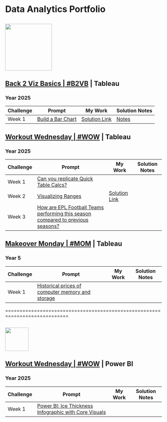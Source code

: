                                                                                 
# Data Analytics Portfolio

## <img src="https://github.com/user-attachments/assets/be8c3127-f671-4cb4-9a11-a930e63ddadc" width="150" /> 

## [Back 2 Viz Basics |  #B2VB](https://www.thetableaustudentguide.com/vizbasics) | Tableau

### Year 2025
Challenge | Prompt | My Work | Solution Notes                   
--- | --- | --- | --- |  
Week 1 |[Build a Bar Chart](https://data.world/back2vizbasics/2025week-1-build-a-bar-chart)| [Solution Link](https://public.tableau.com/app/profile/nnigudkar/viz/B2VB2025Week1BuildaBarChartV2/B2VB2025Week2-BuildaBarChart-V2) | [Notes](Tableau/Back-To-Viz-Basics/2025/Week%201/Build%20a%20Bar%20Chart.md)

## [Workout Wednesday | #WOW](https://workout-wednesday.com/) | Tableau 
### Year 2025
Challenge | Prompt | My Work | Solution Notes                   
--- | --- | --- | --- |  
Week 1 | [Can you replicate Quick Table Calcs?](https://workout-wednesday.com/2025w1tab/) |
Week 2 | [Visualizing Ranges](https://workout-wednesday.com/2025w2tab/) | [Solution Link](https://public.tableau.com/views/WOW2025Week2-VisualizingRanges_17368406640380/WOW2025Week2VisualizingRanges?:language=en-US&:sid=&:redirect=auth&:display_count=n&:origin=viz_share_link) | 
Week 3 | [How are EPL Football Teams performing this season compared to previous seasons?](https://workout-wednesday.com/2025w03tab/) | 
        
## [Makeover Monday | #MOM](https://makeovermonday.co.uk/) | Tableau 
### Year 5
Challenge | Prompt | My Work | Solution Notes                   
--- | --- | --- | --- |
Week 1 | [Historical prices of computer memory and storage](https://ourworldindata.org/grapher/historical-cost-of-computer-memory-and-storage) | 

============================================================================
## <img src="https://github.com/user-attachments/assets/cc270570-5a51-438d-b1ad-5fb1cb6afc94" width="75" />
## [Workout Wednesday |  #WOW](https://www.thetableaustudentguide.com/vizbasics) | Power BI              
### Year 2025
Challenge | Prompt | My Work | Solution Notes                   
--- | --- | --- | --- |                                  
Week 1 | [Power BI: Ice Thickness Infographic with Core Visuals](https://workout-wednesday.com/pbi-2025-w02/)  |
